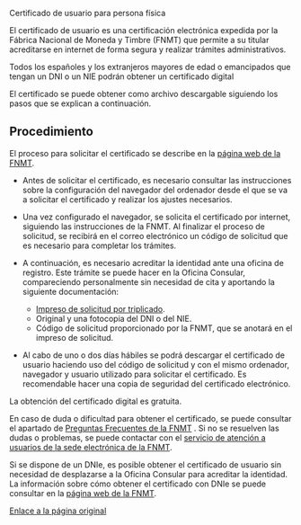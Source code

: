  Certificado de usuario para persona física

  El certificado de usuario es una certificación electrónica expedida por la Fábrica Nacional de Moneda y Timbre (FNMT) que permite a su titular acreditarse en internet de forma segura y realizar trámites administrativos.

 Todos los españoles y los extranjeros mayores de edad o emancipados que tengan un DNI o un NIE podrán obtener un certificado digital

 El certificado se puede obtener como archivo descargable siguiendo los pasos que se explican a continuación.

 Procedimiento
-------------

  El proceso para solicitar el certificado se describe en la [página web de la FNMT](https://www.sede.fnmt.gob.es/certificados/persona-fisica/obtener-certificado-software). 

 * Antes de solicitar el certificado, es necesario consultar las instrucciones sobre la configuración del navegador del ordenador desde el que se va a solicitar el certificado y realizar los ajustes necesarios.
* Una vez configurado el navegador, se solicita el certificado por internet, siguiendo las instrucciones de la FNMT. Al finalizar el proceso de solicitud, se recibirá en el correo electrónico un código de solicitud que es necesario para completar los trámites.
* A continuación, es necesario acreditar la identidad ante una oficina de registro. Este trámite se puede hacer en la Oficina Consular, compareciendo personalmente sin necesidad de cita y aportando la siguiente documentación:


	+ [Impreso de solicitud por triplicado](https://www.exteriores.gob.es/Documents/DocumentosSC/Certificados/Solicitud%20certificado%20usuario%20persona%20f%C3%ADsica.pdf).
	+ Original y una fotocopia del DNI o del NIE.
	+ Código de solicitud proporcionado por la FNMT, que se anotará en el impreso de solicitud.
* Al cabo de uno o dos días hábiles se podrá descargar el certificado de usuario haciendo uso del código de solicitud y con el mismo ordenador, navegador y usuario utilizado para solicitar el certificado. Es recomendable hacer una copia de seguridad del certificado electrónico.

 La obtención del certificado digital es gratuita.

  En caso de duda o dificultad para obtener el certificado, se puede consultar el apartado de [Preguntas Frecuentes de la FNMT](https://www.sede.fnmt.gob.es/preguntas-frecuentes) . Si no se resuelven las dudas o problemas, se puede contactar con el [servicio de atención a usuarios de la sede electrónica de la FNMT](https://www.sede.fnmt.gob.es/soporte-tecnico/atencion-a-usuarios). 

  Si se dispone de un DNIe, es posible obtener el certificado de usuario sin necesidad de desplazarse a la Oficina Consular para acreditar la identidad. La información sobre cómo obtener el certificado con DNIe se puede consultar en la [página web de la FNMT](https://www.sede.fnmt.gob.es/certificados/persona-fisica/obtener-certificado-con-dnie). 

  [Enlace a la página original](https://www.exteriores.gob.es/Consulados/amsterdam/es/ServiciosConsulares/Paginas/index.aspx?scco=Pa%C3%ADses+Bajos&scd=9&scca=Certificados&scs=Certificado%20de%20usuario%20para%20persona%20f%C3%ADsica)